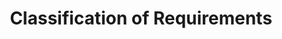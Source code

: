 ---
advisors:
- Fatma Başak Aydemir
students:
- name: Abdullah Coşkun
title: Classification of Requirements
type: project
---